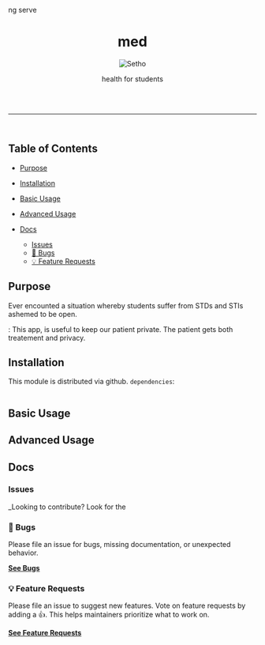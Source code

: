 ng serve
<div align="center">
<h1>med</h1>

![Setho]('/assets/images/setho.jpg')

<p>health for students</p>

<br />



<br />
</div>

<hr />

[![]()]()

<div align="center">
<img/>
    
</div>

> 
>
> 

## Table of Contents

<!-- prettier-ignore-start -->
<!-- START doctoc generated TOC please keep comment here to allow auto update -->
<!-- DON'T EDIT THIS SECTION, INSTEAD RE-RUN doctoc TO UPDATE -->


- [Purpose](#purpose)
- [Installation](#installation)
- [Basic Usage](#basic-usage)
- [Advanced Usage](#advanced-usage)
  

- [Docs](#docs)
  - [Issues](#issues)
  - [🐛 Bugs](#-bugs)
  - [💡 Feature Requests](#-feature-requests)


<!-- END doctoc generated TOC please keep comment here to allow auto update -->
<!-- prettier-ignore-end -->

## Purpose

Ever encounted a situation whereby students suffer from STDs and STIs ashemed to be open.

: This app, is useful to keep our patient private. The patient gets both treatement and privacy.


## Installation

This module is distributed via github. `dependencies`:

```

```


## Basic Usage
 


## Advanced Usage



## Docs

### Issues

_Looking to contribute? Look for the 
### 🐛 Bugs

Please file an issue for bugs, missing documentation, or unexpected behavior.

[**See Bugs**]()

### 💡 Feature Requests

Please file an issue to suggest new features. Vote on feature requests by adding
a 👍. This helps maintainers prioritize what to work on.

[**See Feature Requests**]()





